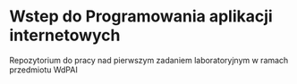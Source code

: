 # Wstep do Programowania aplikacji internetowych
Repozytorium do pracy nad pierwszym zadaniem laboratoryjnym w ramach przedmiotu WdPAI
